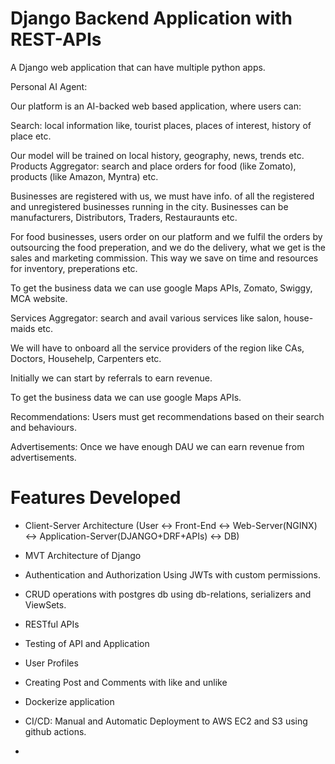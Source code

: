 # Django Backend Application with REST-APIs

A Django web application that can have multiple python apps.

Personal AI Agent:

Our platform is an AI-backed web based application, where users can:

Search: local information like, tourist places, places of interest, history of place etc.

Our model will be trained on local history, geography, news, trends etc.
Products Aggregator: search and place orders for food (like Zomato), products (like Amazon, Myntra) etc.

Businesses are registered with us, we must have info. of all the registered and unregistered businesses running in the city. Businesses can be manufacturers, Distributors, Traders, Restauraunts etc.

For food businesses, users order on our platform and we fulfil the orders by outsourcing the food preperation, and we do the delivery, what we get is the sales and marketing commission. This way we save on time and resources for inventory, preperations etc.

To get the business data we can use google Maps APIs, Zomato, Swiggy, MCA website.

Services Aggregator: search and avail various services like salon, house-maids etc.

We will have to onboard all the service providers of the region like CAs, Doctors, Househelp, Carpenters etc.

Initially we can start by referrals to earn revenue.

To get the business data we can use google Maps APIs.

Recommendations: Users must get recommendations based on their search and behaviours.

Advertisements: Once we have enough DAU we can earn revenue from advertisements.

# Features Developed

* Client-Server Architecture (User <-> Front-End <-> Web-Server(NGINX) <-> Application-Server(DJANGO+DRF+APIs) <-> DB)

* MVT Architecture of Django

* Authentication and Authorization Using JWTs with custom permissions.

* CRUD operations with postgres db using db-relations, serializers and ViewSets.

* RESTful APIs

* Testing of API and Application

* User Profiles

* Creating Post and Comments with like and unlike

* Dockerize application

* CI/CD: Manual and Automatic Deployment to AWS EC2 and S3 using github actions.


* 





